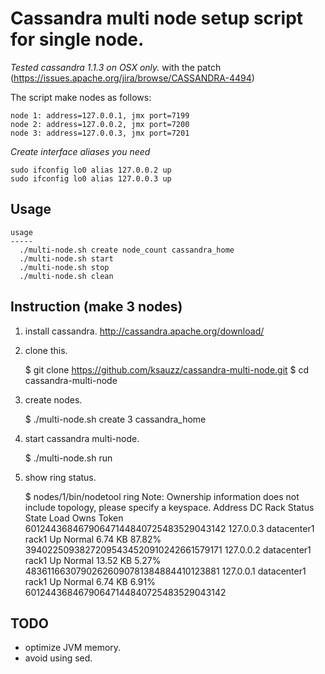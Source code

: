 # Cassandra multi node setup script for single node.

_Tested cassandra 1.1.3 on OSX only._ with the patch (https://issues.apache.org/jira/browse/CASSANDRA-4494)

The script make nodes as follows:

    node 1: address=127.0.0.1, jmx port=7199
    node 2: address=127.0.0.2, jmx port=7200
    node 3: address=127.0.0.3, jmx port=7201

_Create interface aliases you need_

    sudo ifconfig lo0 alias 127.0.0.2 up
    sudo ifconfig lo0 alias 127.0.0.3 up

## Usage

    usage
    -----
      ./multi-node.sh create node_count cassandra_home
      ./multi-node.sh start
      ./multi-node.sh stop
      ./multi-node.sh clean

## Instruction (make 3 nodes)

1. install cassandra. http://cassandra.apache.org/download/

2. clone this.

    $ git clone https://github.com/ksauzz/cassandra-multi-node.git
    $ cd cassandra-multi-node

3. create nodes.

    $ ./multi-node.sh create 3 cassandra\_home

4. start cassandra multi-node.

    $ ./multi-node.sh run

5. show ring status.

    $ nodes/1/bin/nodetool ring
    Note: Ownership information does not include topology, please specify a keyspace. 
    Address         DC          Rack        Status State   Load            Owns                Token
                                                                                               60124436846790647144840725483529043142
    127.0.0.3       datacenter1 rack1       Up     Normal  6.74 KB         87.82%              39402250938272095434520910242661579171
    127.0.0.2       datacenter1 rack1       Up     Normal  13.52 KB        5.27%               48361166307902626090781384884410123881
    127.0.0.1       datacenter1 rack1       Up     Normal  6.74 KB         6.91%               60124436846790647144840725483529043142

## TODO

* optimize JVM memory.
* avoid using sed.
